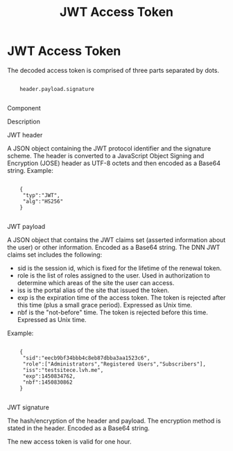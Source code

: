 ﻿---
uid: developers-jwt-access-token
locale: en
title: JWT Access Token
dnneditions: DNN Platform,Evoq Content,Evoq Engage
dnnversion: 09.02.00
related-topics: 
---

# JWT Access Token

The decoded access token is comprised of three parts separated by dots.

```

    header.payload.signature
            
```

Component

Description

JWT header

A JSON object containing the JWT protocol identifier and the signature scheme. The header is converted to a JavaScript Object Signing and Encryption (JOSE) header as UTF-8 octets and then encoded as a Base64 string. Example:

```

    {
     "typ":"JWT",
     "alg":"HS256"
    }
                        
```

JWT payload

A JSON object that contains the JWT claims set (asserted information about the user) or other information. Encoded as a Base64 string. The DNN JWT claims set includes the following:

*   sid is the session id, which is fixed for the lifetime of the renewal token.
*   role is the list of roles assigned to the user. Used in authorization to determine which areas of the site the user can access.
*   iss is the portal alias of the site that issued the token.
*   exp is the expiration time of the access token. The token is rejected after this time (plus a small grace period). Expressed as Unix time.
*   nbf is the "not-before" time. The token is rejected before this time. Expressed as Unix time.

Example:

```

    {
     "sid":"eecb9bf34bbb4c8eb87dbba3aa1523c6",
     "role":["Administrators","Registered Users","Subscribers"],
     "iss":"testsitece.lvh.me",
     "exp":1450834762,
     "nbf":1450830862
    }
                        
```

JWT signature

The hash/encryption of the header and payload. The encryption method is stated in the header. Encoded as a Base64 string.

The new access token is valid for one hour.
